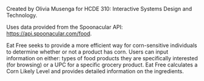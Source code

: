 Created by Olivia Musenga for HCDE 310: Interactive Systems Design and Technology.

Uses data provided from the Spoonacular API: https://api.spoonacular.com/food.

Eat Free seeks to provide a more efficient way for corn-sensitive individuals to determine whether or not a product has corn. Users can input information on either: types of food products they are specifically interested (for browsing) or a UPC for a specific grocery product. Eat Free calculates a Corn Likely Level and provides detailed information on the ingredients.
